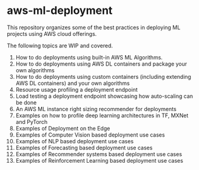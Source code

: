 # aws-ml-deployment

This repository organizes some of the best practices in deploying ML projects using AWS cloud offerings.

The following topics are WIP and covered.

1. How to do deployments using built-in AWS ML Algorithms.
2. How to do deployments using AWS DL containers and package your own algorithms
3. How to do deployments using custom containers (including extending AWS DL containers) and your own algorithms
4. Resource usage profiling a deployment endpoint
5. Load testing a deployment endpoint showcasing how auto-scaling can be done
6. An AWS ML instance right sizing recommender for deployments
7. Examples on how to profile deep learning architectures in TF, MXNet and PyTorch
8. Examples of Deployment on the Edge
9. Examples of Computer Vision based deployment use cases
10. Examples of NLP based deployment use cases
11. Examples of Forecasting based deployment use cases
12. Examples of Recommender systems based deployment use cases
13. Examples of Reinforcement Learning based deployment use cases

